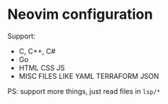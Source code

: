 # Neovim configuration

Support:
  - C, C++, C#
  - Go
  - HTML CSS JS
  - MISC FILES LIKE YAML TERRAFORM JSON

PS: support more things, just read files in `lsp/*`
